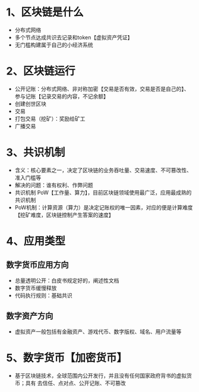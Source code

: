 # 1、区块链是什么
- 分布式网络
- 多个节点达成共识去记录和token【虚拟资产凭证】
- 无门槛构建属于自己的小经济系统

# 2、区块链运行
- 公开记账：分布式网络、非对称加密【交易是否有效，交易是否是自己的】、参与记账【记录交易的内容，不记余额】
- 创建创世区块
- 交易
- 打包交易（挖矿）：奖励给矿工
- 广播交易

# 3、共识机制
- 含义：核心要素之一，决定了区块链的业务吞吐量、交易速度、不可篡改性、准入门槛等
- 解决的问题：谁有权利、作弊问题
- 共识机制 PoW【工作量、算力】，目前区块链领域使用最广泛，应用最成熟的共识机制
- PoW机制：计算资源（算力）是决定记账权的唯一因素，对应的便是计算难度【挖矿难度，区块链控制产生答案的速度】

# 4、应用类型
## 数字货币应用方向
- 总量透明公开：白皮书规定好的，阐述性文档
- 数字货币缓慢释放
- 代码执行规则：基础共识
## 数字资产方向
- 虚拟资产一般包括有金融资产、游戏代币、数字版权、域名、用户流量等

# 5、数字货币【加密货币】
- 基于区块链技术，全球范围内公开发行，并且没有任何国家政府背书的虚拟货币；具有 去信任、点对点、公开记账、不可篡改 